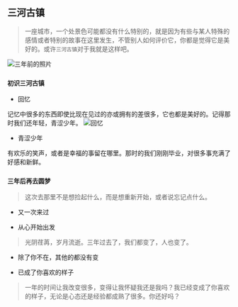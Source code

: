 ##    三河古镇
> 一座城市，一个处景色可能都没有什么特别的，就是因为有些与某人特殊的感情或者特别的故事在这里发生，不管别人如何评价它，你都是觉得它是美好的。或许`三河古镇`对于我就是这样吧。

![三年前的照片](http://o79aoyxqj.bkt.clouddn.com/%E4%B8%89%E6%B2%B3%E5%8F%A4%E9%95%87%EF%BC%883%E5%B9%B4%E5%89%8D%EF%BC%89.jpg?e=1463539820&token=M44ZEL3_F3JhOmUiTmbHO5-KPUR3duKzPM4H9uu5:O5YkhxjrKGF97WrOF68qbIyI028)

### `初识三河古镇`

- 回忆

记忆中很多的东西即使比现在见过的亦或拥有的差很多，它也都是美好的。记得那时我们还年轻，青涩少年。
![回忆](http://o79aoyxqj.bkt.clouddn.com/kiss.jpg?e=1464780878&token=M44ZEL3_F3JhOmUiTmbHO5-KPUR3duKzPM4H9uu5:I_Hze7C0r4795INYLcUUkaKL1Hc)
- 青涩少年

有欢乐的笑声，或者是幸福的事留在哪里。那时的我们刚刚毕业，对很多事充满了好感和新鲜。



















### `三年后再去圆梦`
> 这次去那里不是想捡起什么，而是想重新开始，或者说忘记点什么。

- 又一次来过



- 从心开始出发

 


> 光阴荏苒，岁月流逝。三年过去了，我们都变了，人也变了。

- 除了你不在，其他的都没有变

- 已成了你喜欢的样子

> 一年的时间让我改变很多，变得让我怀疑我还是我吗？我已经变成了你喜欢的样子，无论是心态还是经验都成熟了很多。你还好吗？









